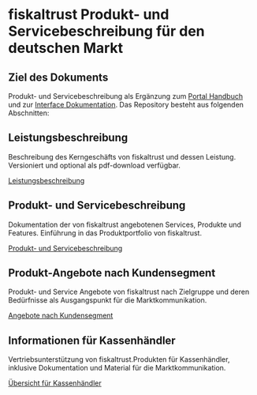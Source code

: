 # fiskaltrust Produkt- und Servicebeschreibung für den deutschen Markt

## Ziel des Dokuments

Produkt- und Servicebeschreibung als Ergänzung zum [Portal Handbuch](https://github.com/fiskaltrust/portal-manual-doc) und zur [Interface Dokumentation](https://github.com/fiskaltrust/interface-doc). Das Repository besteht aus folgenden Abschnitten:


## Leistungsbeschreibung

Beschreibung des Kerngeschäfts von fiskaltrust und dessen Leistung. Versioniert und optional als pdf-download verfügbar.

[Leistungsbeschreibung](leistungsbeschreibung/overview.md)

## Produkt- und Servicebeschreibung

Dokumentation der von fiskaltrust angebotenen Services, Produkte und Features. Einführung in das Produktportfolio von fiskaltrust.

[Produkt- und Servicebeschreibung](services/overview.md) 

## Produkt-Angebote nach Kundensegment

Produkt- und Service Angebote von fiskaltrust nach Zielgruppe und deren Bedürfnisse als Ausgangspunkt für die Marktkommunikation.

[Angebote nach Kundensegment](angebote-nach-kundensegment/overview.md)

## Informationen für Kassenhändler

Vertriebsunterstützung von fiskaltrust.Produkten für Kassenhändler, inklusive Dokumentation und Material für die Marktkommunikation.

[Übersicht für Kassenhändler](resources-posdealer/overview.md)